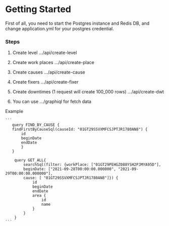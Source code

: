 # Getting Started

First of all, you need to start the Postgres instance and Redis DB, and change application.yml for your postgres credential.

### Steps

1. Create level 
.../api/create-level
2. Create work places
.../api/create-place
3. Create causes
.../api/create-cause
4. Create fixers
.../api/create-fixer
5. Create downtimes (1 request will create 100_000 rows)
.../api/create-dwt

6. You can use .../graphiql for fetch data

Example

````
```
   query FIND_BY_CAUSE {
   findFirstByCauseSql(causeId: "01GT29SSVXMFCSJPTJR1780AN8") {
       id
       beginDate
       endDate
       }
   }

    query GET_ALL{
        searchSql(filter: {workPlace: ["01GT29PEHGZ088YSH2PJMYA95D"],
        beginDate: ["2021-09-28T00:00:00.000000", "2021-09-29T00:00:00.000000"],
        cause: [ "01GT29SSVXMFCSJPTJR1780AN8"]}) {
            id
            beginDate
            endDate
            area {
                id
                name
            }
        }
    }
```
````